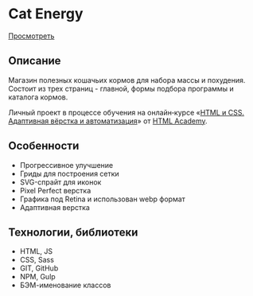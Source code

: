 # Cat Energy

[Просмотреть](https://b-lvlax.github.io/cat-energy/)


## Описание
Магазин полезных кошачьих кормов для набора массы и похудения. Состоит из трех страниц - главной, формы подбора программы и каталога кормов.

Личный проект в процессе обучения на онлайн‑курсе «[HTML и CSS. Адаптивная вёрстка и автоматизация](https://htmlacademy.ru/intensive/adaptive)» от [HTML Academy](https://htmlacademy.ru).


## Особенности
- Прогрессивное улучшение
- Гриды для построения сетки
- SVG-спрайт для иконок
- Pixel Perfect верстка
- Графика под Retina и использован webp формат
- Адаптивная верстка


## Технологии, библиотеки
- HTML, JS
- CSS, Sass
- GIT, GitHub
- NPM, Gulp
- БЭМ-именование классов
